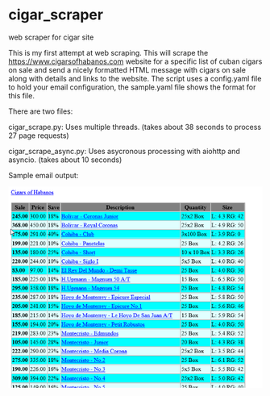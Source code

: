 # cigar_scraper
web scraper for cigar site

This is my first attempt at web scraping. This will scrape the https://www.cigarsofhabanos.com website for a specific list of cuban cigars on sale and send a nicely formatted HTML message with cigars on sale along with details and links to the website.  The script uses a config.yaml file to hold your email configuration, the sample.yaml file shows the format for this file.

There are two files:

cigar_scrape.py: Uses multiple threads. (takes about 38 seconds to process 27 page requests)

cigar_scrape_async.py: Uses asycronous processing with aiohttp and asyncio. (takes about 10 seconds)


Sample email output:

![Alt text](example.png?raw=true "Example")
